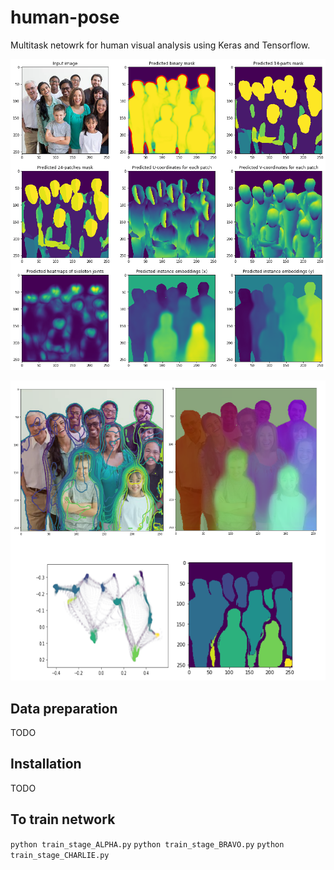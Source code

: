 # human-pose

Multitask netowrk for human visual analysis using Keras and Tensorflow.

![Outputs Demo](/images/demo_1.png)

![Outputs Clustering](/images/demo_2.png)

## Data preparation

TODO

## Installation

TODO

## To train network

`python train_stage_ALPHA.py`
`python train_stage_BRAVO.py`
`python train_stage_CHARLIE.py`
